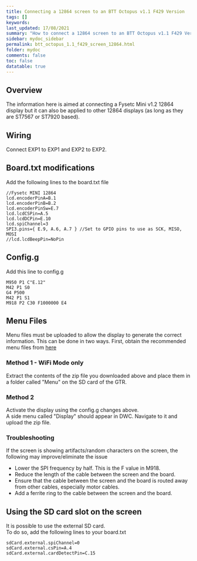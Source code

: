 ```yaml
---
title: Connecting a 12864 screen to an BTT Octopus v1.1 F429 Version
tags: []
keywords: 
last_updated: 17/08/2021
summary: "How to connect a 12864 screen to an BTT Octopus v1.1 F429 Version"
sidebar: mydoc_sidebar
permalink: btt_octopus_1.1_f429_screen_12864.html
folder: mydoc
comments: false
toc: false
datatable: true
---
```


## Overview

The information here is aimed at connecting a Fysetc Mini v1.2 12864 display but it can also be applied to other 12864 displays (as long as they are ST7567 or ST7920 based).  

## Wiring

Connect EXP1 to EXP1 and EXP2 to EXP2.  

## Board.txt modifications

Add the following lines to the board.txt file

```
//Fysetc MINI 12864
lcd.encoderPinA=B.1
lcd.encoderPinB=B.2
lcd.encoderPinSw=E.7
lcd.lcdCSPin=A.5
lcd.lcdDCPin=E.10
lcd.spiChannel=3
SPI3.pins={ E.9, A.6, A.7 } //Set to GPIO pins to use as SCK, MISO, MOSI
//lcd.lcdBeepPin=NoPin
```

## Config.g

Add this line to config.g
```
M950 P1 C"E.12"
M42 P1 S0
G4 P500
M42 P1 S1
M918 P2 C30 F1000000 E4
```

## Menu Files

Menu files must be uploaded to allow the display to generate the correct information. This can be done in two ways.
First, obtain the recommended menu files from [here](https://github.com/jadonmmiller/UltimateDuetMenuSystem/releases/)

### Method 1 - WiFi Mode only

Extract the contents of the zip file you downloaded above and place them in a folder called "Menu" on the SD card of the GTR. 

### Method 2

Activate the display using the config.g changes above.  
A side menu called "Display" should appear in DWC. Navigate to it and upload the zip file.  

### Troubleshooting

If the screen is showing artifacts/random characters on the screen, the following may improve/eliminate the issue

* Lower the SPI frequency by half. This is the F value in M918.  
* Reduce the length of the cable between the screen and the board.  
* Ensure that the cable between the screen and the board is routed away from other cables, especially motor cables.  
* Add a ferrite ring to the cable between the screen and the board.  

## Using the SD card slot on the screen

It is possible to use the external SD card.  
To do so, add the following lines to your board.txt

```
sdCard.external.spiChannel=0
sdCard.external.csPin=A.4
sdCard.external.cardDetectPin=C.15
```